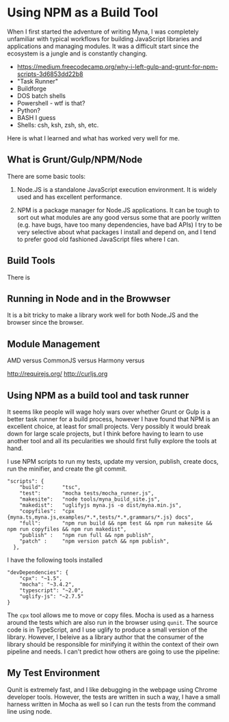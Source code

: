 # Using NPM as a Build Tool

When I first started the adventure of writing Myna, I was completely unfamiliar with typical workflows for building JavaScript libraries and applications and managing modules. It was a difficult start since the ecosystem is a jungle and is constantly changing.  

* https://medium.freecodecamp.org/why-i-left-gulp-and-grunt-for-npm-scripts-3d6853dd22b8
* "Task Runner"
* Buildforge
* DOS batch shells
* Powershell - wtf is that?
* Python? 
* BASH I guess
* Shells: csh, ksh, zsh, sh, etc. 


Here is what I learned and what has worked very well for me.

## What is Grunt/Gulp/NPM/Node

There are some basic tools:

1. Node.JS is a standalone JavaScript execution environment. It is widely used and has excellent performance.

1. NPM is a package manager for Node.JS applications. It can be tough to sort out what modules are any good versus some that are poorly written (e.g. have bugs, have too many dependencies, have bad APIs) I try to be very selective about what packages I install and depend on, and I tend to prefer good old fashioned JavaScript files where I can. 


## Build Tools

There is

## Running in Node and in the Browwser

It is a bit tricky to make a library work well for both Node.JS and the browser since the browser.



## Module Management 

AMD versus CommonJS versus Harmony versus

http://requirejs.org/
http://curljs.org


## Using NPM as a build tool and task runner

It seems like people will wage holy wars over whether Grunt or Gulp is a better task runner for a build process, however I have found that NPM is an excellent choice, at least for small projects. Very possibly it would break down for large scale projects, but I think before having to learn to use another tool and all its pecularities we should first fully explore the tools at hand. 

I use NPM scripts to run my tests, update my version, publish, create docs, run the minifier, and create the git commit. 

```
"scripts": {
    "build":      "tsc",
    "test":       "mocha tests/mocha_runner.js",
    "makesite":   "node tools/myna_build_site.js",
    "makedist":   "uglifyjs myna.js -o dist/myna.min.js",
    "copyfiles":  "cpx {myna.ts,myna.js,examples/*.*,tests/*.*,grammars/*.js} docs",
    "full":       "npm run build && npm test && npm run makesite && npm run copyfiles && npm run makedist",
    "publish" :   "npm run full && npm publish",
    "patch" :     "npm version patch && npm publish",
  },
```

I have the following tools installed 

```
"devDependencies": {
    "cpx": "~1.5",
    "mocha": "~3.4.2",
    "typescript": "~2.0",
    "uglify-js": "~2.7.5"
}
```

The `cpx` tool allows me to move or copy files. Mocha is used as a harness around the tests which are also run in the browser using `qunit`. The source code is in TypeScript, and I use uglify to produce a small version of the library. However, I beleive as a library author that the consumer of the library should be responsible for minifying it within the context of their own pipeline and needs. I can't predict how others are going to use the pipeline:

## My Test Environment 

Qunit is extremely fast, and I like debugging in the webpage using Chrome developer tools. However, the tests are written in such a way, I have a small harness written in Mocha as well so I can run the tests from the command line using node. 



